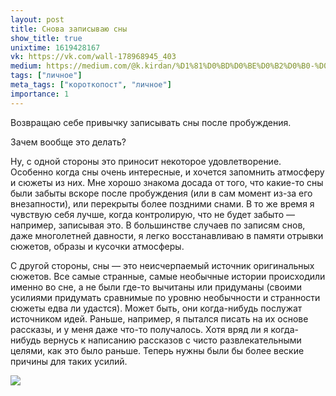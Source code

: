```yaml
---
layout: post
title: Снова записываю сны
show_title: true
unixtime: 1619428167
vk: https://vk.com/wall-178968945_403
medium: https://medium.com/@k.kirdan/%D1%81%D0%BD%D0%BE%D0%B2%D0%B0-%D0%B7%D0%B0%D0%BF%D0%B8%D1%81%D1%8B%D0%B2%D0%B0%D1%8E-%D1%81%D0%BD%D1%8B-b39129c4de3a
tags: ["личное"]
meta_tags: ["короткопост", "личное"]
importance: 1
---
```

Возвращаю себе привычку записывать сны после пробуждения. 

Зачем вообще это делать?

Ну, с одной стороны это приносит некоторое удовлетворение. Особенно когда сны очень интересные, и хочется запомнить атмосферу и сюжеты из них. Мне хорошо знакома досада от того, что какие-то сны были забыты вскоре после пробуждения (или в сам момент из-за его внезапности), или перекрыты более поздними снами. В то же время я чувствую себя лучше, когда контролирую, что не будет забыто — например, записывая это. В большинстве случаев по записям снов, даже многолетней давности, я легко восстанавливаю в памяти отрывки сюжетов, образы и кусочки атмосферы.

С другой стороны, сны — это неисчерпаемый источник оригинальных сюжетов. Все самые странные, самые необычные истории происходили именно во сне, а не были где-то вычитаны или придуманы (своими усилиями придумать сравнимые по уровню необычности и странности сюжеты едва ли удастся). Может быть, они когда-нибудь послужат источником идей. Раньше, например, я пытался писать на их основе рассказы, и у меня даже что-то получалось. Хотя вряд ли я когда-нибудь вернусь к написанию рассказов с чисто развлекательными целями, как это было раньше. Теперь нужны были бы более веские причины для таких усилий.

<img src="images/wall/457239149.jpg">
